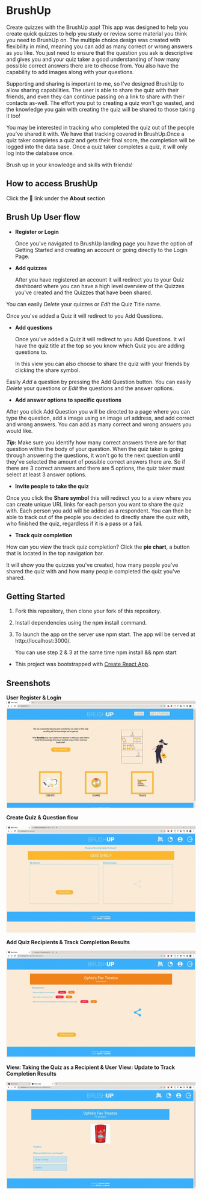 # BrushUp

Create quizzes with the BrushUp app! This app was designed to help you create quick quizzes to help you study or review some material you think you need to BrushUp on. The multiple choice design was created with flexibility in mind, meaning you can add as many correct or wrong answers as you like. You just need to ensure that the question you ask is descriptive and gives you and your quiz taker a good understanding of how many possible correct answers there are to choose from. You also have the capability to add images along with your questions.

Supporting and sharing is important to me, so I've designed BrushUp to allow sharing capabilities. The user is able to share the quiz with their friends, and even they can continue passing on a link to share with their contacts as-well. The effort you put to creating a quiz won't go wasted, and the knowledge you gain with creating the quiz will be shared to those taking it too!

You may be interested in tracking who completed the quiz out of the people you've shared it with. We have that tracking covered in BrushUp.Once a quiz taker completes a quiz and gets their final score, the completion will be logged into the data base. Once a quiz taker completes a quiz, it will only log into the database once.

Brush up in your knowledge and skills with friends!

## How to access BrushUp

Click the :paperclip: link under the **About** section

## Brush Up User flow

- **Register or Login**

  Once you've navigated to BrushUp landing page you have the option of Getting Started and creating an account or going directly to the Login Page.

- **Add quizzes**

  After you have registered an account it will redirect you to your Quiz dashboard where you can have a high level overview of the Quizzes you've created and the Quizzes that have been shared.

You can easily _Delete_ your quizzes or _Edit_ the Quiz Title name.

Once you've added a Quiz it will redirect to you Add Questions.

- **Add questions**

  Once you've added a Quiz it will redirect to you Add Questions. It wil have the quiz title at the top so you know which Quiz you are adding questions to.

  In this view you can also choose to share the quiz with your friends by clicking the share symbol.

Easily _Add_ a question by pressing the Add Question button.
You can easily _Delete_ your questions or _Edit_ the questions and the answer options.

- **Add answer options to specific questions**

After you click Add Question you will be directed to a page where you can type the question, add a image using an image url address, and add correct and wrong answers. You can add as many correct and wrong answers you would like.

**_Tip:_** Make sure you identify how many correct answers there are for that question within the body of your question. When the quiz taker is going through answering the questions, it won't go to the next question until they've selected the amount of possible correct answers there are. So if there are 3 correct answers and there are 5 options, the quiz taker must select at least 3 answer options.

- **Invite people to take the quiz**

Once you click the **Share symbol** this will redirect you to a view where you can create unique URL links for each person you want to share the quiz with. Each person you add will be added as a respondent. You can then be able to track out of the people you decided to directly share the quiz with, who finished the quiz, regardless if it is a pass or a fail.

- **Track quiz completion**

How can you view the track quiz completion? Click the **pie chart**, a button that is located in the top navigation bar.

It will show you the quizzes you've created, how many people you've shared the quiz with and how many people completed the quiz you've shared.

## Getting Started

1. Fork this repository, then clone your fork of this repository.
2. Install dependencies using the npm install command.
3. To launch the app on the server use npm start. The app will be served at http://localhost:3000/.

   You can use step 2 & 3 at the same time npm install && npm start

- This project was bootstrapped with [Create React App](https://github.com/facebookincubator/create-react-app).

## Sreenshots

**User Register & Login**
!["BrushUp Demo"](https://github.com/vtbano/BrushUp/blob/main/frontend/public/gif/BrushUp-Register-and-Login.gif)

**Create Quiz & Question flow**

!["BrushUp Demo"](https://github.com/vtbano/BrushUp/blob/main/frontend/public/gif/BrushUp-Create-Quiz-and-Question.gif)

**Add Quiz Recipients & Track Completion Results**

!["BrushUp Demo](https://github.com/vtbano/BrushUp/blob/main/frontend/public/gif/BrushUp-Share-ViewEmptyTrack.gif)

**View: Taking the Quiz as a Recipient & User View: Update to Track Completion Results**

!["BrushUp Demo"](https://github.com/vtbano/BrushUp/blob/main/frontend/public/gif/Brush-up-Quiz-Taker-View.gif)
